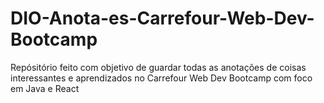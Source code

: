 # DIO-Anota-es-Carrefour-Web-Dev-Bootcamp
Repósitório feito com objetivo de guardar todas as anotações de coisas interessantes e aprendizados no Carrefour Web Dev Bootcamp com foco em Java e React
